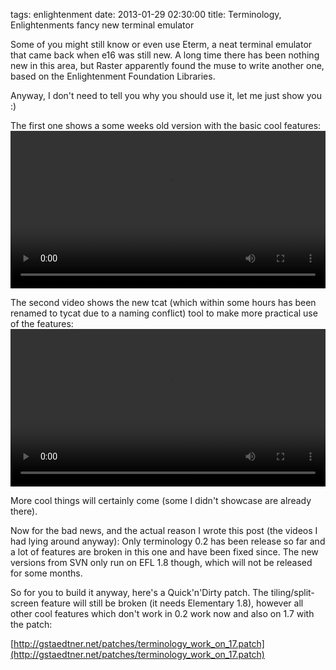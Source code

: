 tags: enlightenment
date: 2013-01-29 02:30:00
title: Terminology, Enlightenments fancy new terminal emulator

Some of you might still know or even use Eterm, a neat terminal emulator that came back when e16 was still new.
A long time there has been nothing new in this area, but Raster apparently found the muse to write another one, based on the Enlightenment Foundation Libraries.

Anyway, I don't need to tell you why you should use it, let me just show you :)

The first one shows a some weeks old version with the basic cool features:
<video width="100%" controls="controls">
 <source src="http://videos.gstaedtner.net/linux/terminology_overview.webm" type="video/webm" />
 Your browser does not support the video tag.
</video>

The second video shows the new tcat (which within some hours has been renamed to tycat due to a naming conflict) tool to make more practical use of the features:
<video width="100%" controls="controls">
 <source src="http://videos.gstaedtner.net/linux/terminology_tcat.webm" type="video/webm" />
 Your browser does not support the video tag.
</video>

More cool things will certainly come (some I didn't showcase are already there).

Now for the bad news, and the actual reason I wrote this post (the videos I had lying around anyway):
Only terminology 0.2 has been release so far and a lot of features are broken in this one and have been fixed since. The new versions from SVN only run on EFL 1.8 though, which will not be released for some months.

So for you to build it anyway, here's a Quick'n'Dirty patch. The tiling/split-screen feature will still be broken (it needs Elementary 1.8), however all other cool features which don't work in 0.2 work now and also on 1.7 with the patch:

[http://gstaedtner.net/patches/terminology_work_on_17.patch](http://gstaedtner.net/patches/terminology_work_on_17.patch)
